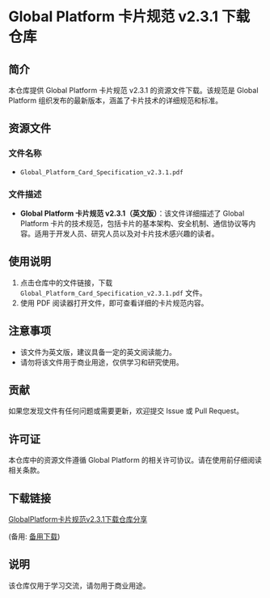 # Global Platform 卡片规范 v2.3.1 下载仓库

## 简介

本仓库提供 Global Platform 卡片规范 v2.3.1 的资源文件下载。该规范是 Global Platform 组织发布的最新版本，涵盖了卡片技术的详细规范和标准。

## 资源文件

### 文件名称
- `Global_Platform_Card_Specification_v2.3.1.pdf`

### 文件描述
- **Global Platform 卡片规范 v2.3.1（英文版）**：该文件详细描述了 Global Platform 卡片的技术规范，包括卡片的基本架构、安全机制、通信协议等内容。适用于开发人员、研究人员以及对卡片技术感兴趣的读者。

## 使用说明

1. 点击仓库中的文件链接，下载 `Global_Platform_Card_Specification_v2.3.1.pdf` 文件。
2. 使用 PDF 阅读器打开文件，即可查看详细的卡片规范内容。

## 注意事项

- 该文件为英文版，建议具备一定的英文阅读能力。
- 请勿将该文件用于商业用途，仅供学习和研究使用。

## 贡献

如果您发现文件有任何问题或需要更新，欢迎提交 Issue 或 Pull Request。

## 许可证

本仓库中的资源文件遵循 Global Platform 的相关许可协议。请在使用前仔细阅读相关条款。

## 下载链接
[GlobalPlatform卡片规范v2.3.1下载仓库分享](https://pan.quark.cn/s/8e3295f93604) 

(备用: [备用下载](https://pan.baidu.com/s/17SuM9G_6CnlZHYaQySd30g?pwd=1234))

## 说明

该仓库仅用于学习交流，请勿用于商业用途。
